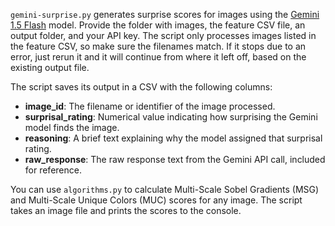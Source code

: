 `gemini-surprise.py` generates surprise scores for images using the [Gemini 1.5 Flash](https://ai.google.dev/gemini-api/docs/models/gemini#gemini-1.5-flash) model. Provide the folder with images, the feature CSV file, an output folder, and your API key. The script only processes images listed in the feature CSV, so make sure the filenames match. If it stops due to an error, just rerun it and it will continue from where it left off, based on the existing output file.

The script saves its output in a CSV with the following columns:

- **image_id**: The filename or identifier of the image processed.
- **surprisal_rating**: Numerical value indicating how surprising the Gemini model finds the image.
- **reasoning**: A brief text explaining why the model assigned that surprisal rating.
- **raw_response**: The raw response text from the Gemini API call, included for reference.

You can use `algorithms.py` to calculate Multi-Scale Sobel Gradients (MSG) and Multi-Scale Unique Colors (MUC) scores for any image. The script takes an image file and prints the scores to the console. 
